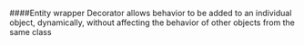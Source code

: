 ####Entity wrapper
Decorator allows behavior to be added to an individual object, dynamically,
without affecting the behavior of other objects from the same class